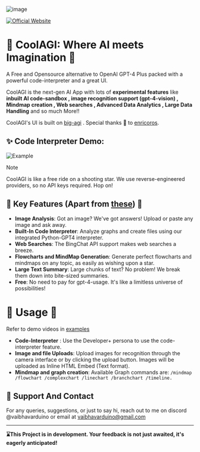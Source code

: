 ![image](https://github.com/nextgen-user/freegpt4plus/assets/150797204/9b0e1232-4791-4d61-b949-16f9eb284c22)

[![Official Website](https://img.shields.io/badge/CoolAGI_Website-%23096bde?style=for-the-badge&logo=vercel&label=launch)](https://coolagi.vercel.app/)

# 🚀 CoolAGI: Where AI meets Imagination 🌌
A Free and Opensource alternative to OpenAI GPT-4 Plus packed with a powerful code-interpreter and a great UI.

CoolAGI is the next-gen AI App with lots of **experimental features** like **inbuilt AI code-sandbox , image recognition support (gpt-4-vision) , Mindmap creation , Web searches , Advanced Data Analytics , Large Data Handling** and so much More!!

CoolAGI's UI  is built on [big-agi](https://github.com/enricoros/big-AGI) . Special thanks 💖 to [enricoros](https://github.com/enricoros).

## ✨ Code Interpreter Demo:
![Example](https://github.com/nextgen-user/CoolAGI/blob/main/Examples/code-interpreter-example-main.gif)

> [!Note]
> CoolAGI is like a free ride on a shooting star. We use reverse-engineered providers, so no API keys required. Hop on!

## 🌠 Key Features (Apart from [these](https://github.com/enricoros/big-AGI?tab=readme-ov-file#-key-features-)) 🌠

- **Image Analysis**: Got an image? We've got answers! Upload or paste any image and ask away.
- **Built-In Code Interpreter**: Analyze graphs and create files using our integrated Python-GPT4 interpreter.
- **Web Searches**: The BingChat API support makes web searches a breeze.
- **Flowcharts and MindMap Generation**: Generate perfect flowcharts and mindmaps on any topic, as easily as wishing upon a star.
- **Large Text Summary**: Large chunks of text? No problem! We break them down into bite-sized summaries.
- **Free**: No need to pay for gpt-4-usage. It's like a limitless universe of possibilities!

# 🌌 Usage 🌌
Refer to demo videos in [examples](https://github.com/nextgen-user/CoolAGI/tree/main/Examples)
- **Code-Interpreter** : Use the Developer+ persona to use the code-interpreter feature. 
- **Image and file Uploads**: Upload images for recognition through the camera interface or by clicking the upload button. Images will be uploaded as Inline HTML Embed (Text format).
- **Mindmap and graph creation**: Available Graph commands are: ```/mindmap /flowchart /complexchart /linechart /branchchart /timeline. ```

## 💖 Support And Contact
For any queries, suggestions, or just to say hi, reach out to me on discord @vaibhavarduino or email at vaibhavarduino@gmail.com

-------------------------
**⌛This Project is in development. Your feedback is not just awaited, it's eagerly anticipated!**

